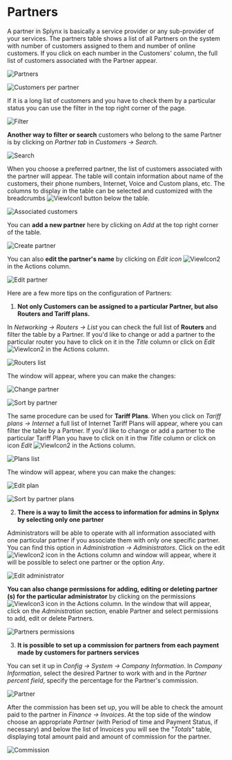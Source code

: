 Partners
========

A partner in Splynx is basically a service provider or any sub-provider of your services. The partners table shows a list of all Partners on the system with number of customers assigned to them and number of online customers.  If you click on each number in the Customers' column, the full list of customers associated with the Partner appear.

![Partners](partners.png)

![Customers per partner](customers_per_partner.png)

If it is a long list of customers and you have to check them by a particular status you can use the filter in the top right corner of the page.

![Filter](filter.png)

**Another way to filter or search** customers who belong to the same Partner is by clicking on *Partner tab* in *Customers → Search*.

![Search](search.png)

When you choose a preferred partner, the list of customers associated with the partner will appear. The table will contain information about name of the customers, their phone numbers, Internet, Voice and Custom plans, etc. The columns to display in the table can be selected and customized with the breadcrumbs <icon class="image-icon">![ViewIcon1](view_icon1.png)</icon> button below the table.

![Associated customers](associated_customers.png)

You can **add a new partner** here by clicking on *Add* at the top right corner of the table.

![Create partner](create_partner.png)

You can also **edit the partner's name** by clicking on *Edit icon* <icon class="image-icon">![ViewIcon2](view_icon2.png)</icon> in the Actions column.

![Edit partner](edit_partner.png)


Here are a few more tips on the configuration of Partners:

1. **Not only Customers can be assigned to a particular Partner, but also Routers and Tariff plans.**

In *Networking → Routers → List* you can check the full list of **Routers** and filter the table by a Partner. If you'd like to change or add a partner to the particular router you have to click on it in the *Title* column or click on *Edit* <icon class="image-icon">![ViewIcon2](view_icon2.png)</icon> in the Actions column.

![Routers list](routers_list.png)

The window will appear, where you can make the changes:

![Change partner](change_partner.png)

![Sort by partner](sort_by_partner.png)

The same procedure can be used for **Tariff Plans**. When you click on *Tariff plans → Internet* a full list of Internet Tariff Plans will appear, where you can filter the table by a Partner. If you'd like to change or add a partner to the particular Tariff Plan you have to click on it in thw *Title* column or click on icon *Edit* <icon class="image-icon">![ViewIcon2](view_icon2.png)</icon> in the Actions column.

![Plans list](plans_list.png)

The window will appear, where you can make the changes:

![Edit plan](edit_plan.png)

![Sort by partner plans](sort_by_partner_plans.png)

2. **There is a way to limit the access to information for admins in Splynx by selecting only one partner**

Administrators will be able to operate with all information associated with one particular partner if you associate them with only one specific partner. You can find this option in *Administration → Administrators*. Click on the edit <icon class="image-icon">![ViewIcon2](view_icon2.png)</icon> icon in the Actions column and window will appear, where it will be possible to select one partner or the option *Any*.

![Edit administrator](edit_administrator.png)

**You can also change permissions for adding, editing or deleting partner (s) for the particular administrator** by clicking on the permissions <icon class="image-icon">![ViewIcon3](view_icon3.png)</icon> icon in the Actions column. In the window that will appear, click on the *Administration* section, enable Partner and select permissions to add, edit or delete Partners.

![Partners permissions](partners_permissions.png)

3. **It is possible to set up a commission for partners from each payment made by customers for partners services**

You can set it up in *Config → System → Company Information*. In *Company Information*, select the desired Partner to work with and in the *Partner percent field*, specify the percentage for the Partner's commission.

![Partner](template_values.png)

After the commission has been set up, you will be able to check the amount paid to the partner in *Finance → Invoices*. At the top side of the window choose an appropriate *Partner* (with Period of time and Payment Status, if necessary) and below the list of Invoices you will see the "*Totals*" table, displaying total amount paid and amount of commission for the partner.

![Commission](commission.png)
